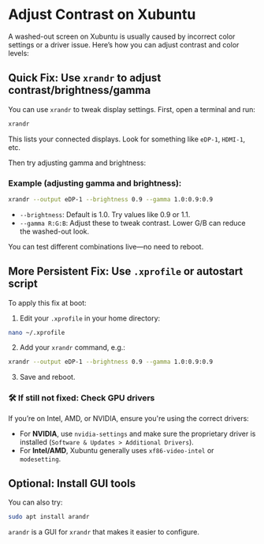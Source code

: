 # Adjust Contrast on Xubuntu

A washed-out screen on Xubuntu is usually caused by incorrect color settings or a driver issue. Here’s how you can adjust contrast and color levels:

## Quick Fix: Use `xrandr` to adjust contrast/brightness/gamma

You can use `xrandr` to tweak display settings. First, open a terminal and run:

```bash
xrandr
```

This lists your connected displays. Look for something like `eDP-1`, `HDMI-1`, etc.

Then try adjusting gamma and brightness:

### Example (adjusting gamma and brightness):

```bash
xrandr --output eDP-1 --brightness 0.9 --gamma 1.0:0.9:0.9
```

- `--brightness`: Default is 1.0. Try values like 0.9 or 1.1.
- `--gamma R:G:B`: Adjust these to tweak contrast. Lower G/B can reduce the washed-out look.

You can test different combinations live—no need to reboot.


## More Persistent Fix: Use `.xprofile` or autostart script

To apply this fix at boot:

1. Edit your `.xprofile` in your home directory:

```bash
nano ~/.xprofile
```

2. Add your `xrandr` command, e.g.:

```bash
xrandr --output eDP-1 --brightness 0.9 --gamma 1.0:0.9:0.9
```

3. Save and reboot.

### 🛠 If still not fixed: Check GPU drivers

If you’re on Intel, AMD, or NVIDIA, ensure you're using the correct drivers:

- For **NVIDIA**, use `nvidia-settings` and make sure the proprietary driver is installed (`Software & Updates > Additional Drivers`).
- For **Intel/AMD**, Xubuntu generally uses `xf86-video-intel` or `modesetting`.

## Optional: Install GUI tools

You can also try:

```bash
sudo apt install arandr
```

`arandr` is a GUI for `xrandr` that makes it easier to configure.
